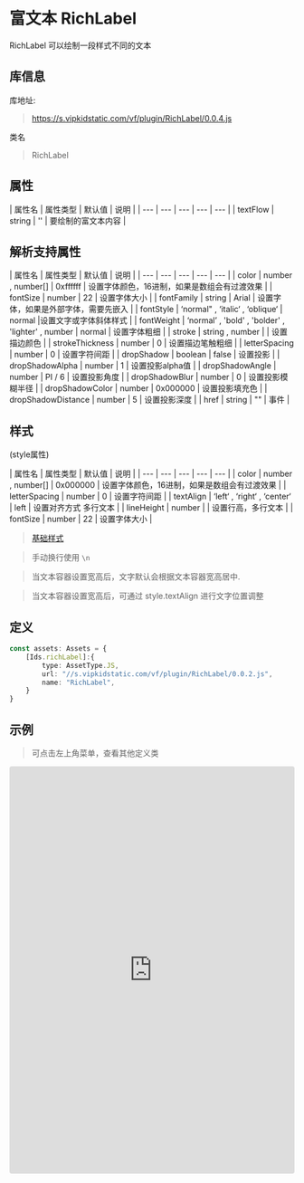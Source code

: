 # 富文本 RichLabel

RichLabel 可以绘制一段样式不同的文本

## 库信息
库地址:
> https://s.vipkidstatic.com/vf/plugin/RichLabel/0.0.4.js

类名
> RichLabel 

## 属性

| 属性名 | 属性类型 | 默认值 | 说明 |
| --- | --- | --- | --- | --- |
| textFlow |  string | '' | 要绘制的富文本内容 |

## 解析支持属性

| 属性名 | 属性类型 | 默认值 | 说明 |
| --- | --- | --- | --- | --- |
| color |  number , number[] | 0xffffff | 设置字体颜色，16进制，如果是数组会有过渡效果 |
| fontSize | number | 22 | 设置字体大小 |
| fontFamily |  string | Arial | 设置字体，如果是外部字体，需要先嵌入 |
| fontStyle | ‘normal" , ‘italic‘ , ‘oblique‘ | normal |设置文字或字体斜体样式 |
| fontWeight |  ‘normal’ , 'bold' , 'bolder' , 'lighter' , number  | normal | 设置字体粗细 |
| stroke |  string , number  |  | 设置描边颜色 |
| strokeThickness |  number  | 0 | 设置描边笔触粗细 |
| letterSpacing | number | 0 | 设置字符间距 |
| dropShadow |  boolean  | false | 设置投影 |
| dropShadowAlpha |  number  | 1 | 设置投影alpha值  |
| dropShadowAngle |  number  | PI / 6 | 设置投影角度 |
| dropShadowBlur |  number  | 0 | 设置投影模糊半径 |
| dropShadowColor |  number  | 0x000000 | 设置投影填充色 |
| dropShadowDistance |  number  | 5 | 设置投影深度 |
| href |  string  | "" | 事件 |

## 样式

(style属性)

| 属性名 | 属性类型 | 默认值 | 说明 |
| --- | --- | --- | --- | --- |
| color |  number , number[] | 0x000000 | 设置字体颜色，16进制，如果是数组会有过渡效果 |
| letterSpacing | number | 0 | 设置字符间距 |
| textAlign | ‘left‘ , ‘right‘ , ‘center‘ | left | 设置对齐方式 多行文本 |
| lineHeight | number |  | 设置行高，多行文本 |
| fontSize | number | 22 | 设置字体大小 |

> [基础样式](/handbook/style.html#样式)

> 手动换行使用 `\n`

> 当文本容器设置宽高后，文字默认会根据文本容器宽高居中.

> 当文本容器设置宽高后，可通过 style.textAlign 进行文字位置调整

## 定义
``` typescript
const assets: Assets = {
    [Ids.richLabel]:{
        type: AssetType.JS,
        url: "//s.vipkidstatic.com/vf/plugin/RichLabel/0.0.2.js",
        name: "RichLabel",
    }
}
```

## 示例

> 可点击左上角菜单，查看其他定义类

<iframe src="https://codesandbox.io/embed/richlabelexample-ocnb8?fontsize=14&hidenavigation=1&theme=dark"
     style="width:100%; height:720px; border:0; border-radius: 4px; overflow:hidden;"
     title="richLabelExample"
     allow="accelerometer; ambient-light-sensor; camera; encrypted-media; geolocation; gyroscope; hid; microphone; midi; payment; usb; vr; xr-spatial-tracking"
     sandbox="allow-forms allow-modals allow-popups allow-presentation allow-same-origin allow-scripts"
   ></iframe>